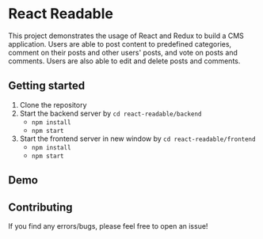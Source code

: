 # React Readable
This project demonstrates the usage of React and Redux to build a CMS application. Users are able to post content to predefined categories, comment on their posts and other users' posts, and vote on posts and comments. Users are also able to edit and delete posts and comments.

## Getting started
1. Clone the repository
2. Start the backend server by `cd react-readable/backend`
   - `npm install`
   - `npm start`
3. Start the frontend server in new window by `cd react-readable/frontend`
   - `npm install`
   - `npm start`
 
 ## Demo
 
 
 ## Contributing
If you find any errors/bugs, please feel free to open an issue!
